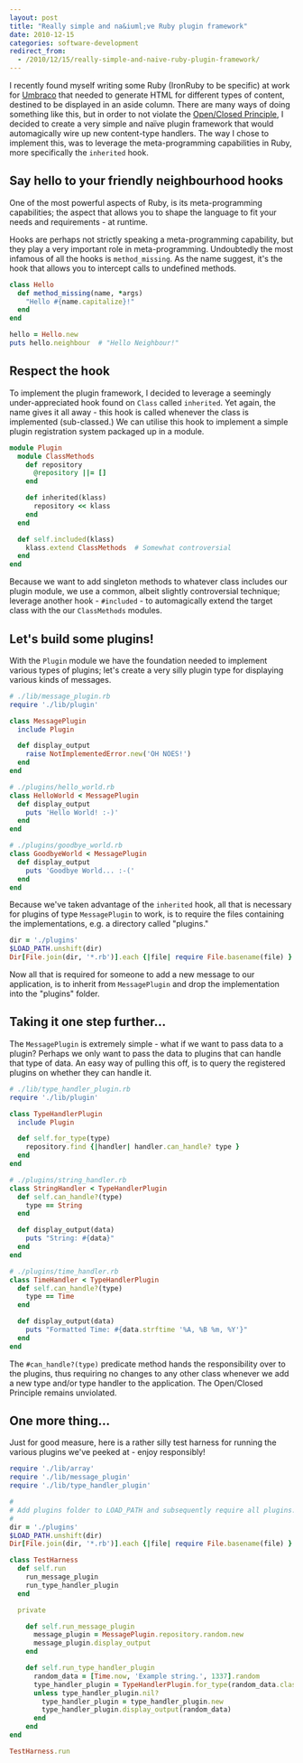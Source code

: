 ```yaml
---
layout: post
title: "Really simple and na&iuml;ve Ruby plugin framework"
date: 2010-12-15
categories: software-development
redirect_from:
  - /2010/12/15/really-simple-and-naive-ruby-plugin-framework/
---
```


I recently found myself writing some Ruby (IronRuby to be specific) at work for
[Umbraco](http://umbraco.org/) that needed to generate HTML for different types of content,
destined to be displayed in an aside column. There are many ways of doing something like this,
but in order to not violate the
[Open/Closed Principle](http://en.wikipedia.org/wiki/Open/closed_principle), I decided to
create a very simple and na&iuml;ve plugin framework that would automagically wire up new
content-type handlers.
The way I chose to implement this, was to leverage the meta-programming capabilities in Ruby,
more specifically the `inherited` hook.


## Say hello to your friendly neighbourhood hooks
One of the most powerful aspects of Ruby, is its meta-programming capabilities; the aspect that
allows you to shape the language to fit your needs and requirements - at runtime.

Hooks are perhaps not strictly speaking a meta-programming capability, but they play a very
important role in meta-programming. Undoubtedly the most infamous of all the hooks is
`method_missing`. As the name suggest, it's the hook that allows you to intercept calls to
undefined methods.

```ruby
class Hello
  def method_missing(name, *args)
    "Hello #{name.capitalize}!"
  end
end

hello = Hello.new
puts hello.neighbour  # "Hello Neighbour!"
```

## Respect the hook
To implement the plugin framework, I decided to leverage a seemingly under-appreciated hook
found on `Class` called `inherited`. Yet again, the name gives it all away - this hook is
called whenever the class is implemented (sub-classed.) We can utilise this hook to implement a
simple plugin registration system packaged up in a module.

```ruby
module Plugin
  module ClassMethods
    def repository
      @repository ||= []
    end

    def inherited(klass)
      repository << klass
    end
  end

  def self.included(klass)
    klass.extend ClassMethods  # Somewhat controversial
  end
end
```

Because we want to add singleton methods to whatever class includes our plugin module, we use
a common, albeit slightly controversial technique; leverage another hook - `#included` - to
automagically extend the target class with the our `ClassMethods` modules.

## Let's build some plugins!
With the `Plugin` module we have the foundation needed to implement various types of plugins;
let's create a very silly plugin type for displaying various kinds of messages.

```ruby
# ./lib/message_plugin.rb
require './lib/plugin'

class MessagePlugin
  include Plugin

  def display_output
    raise NotImplementedError.new('OH NOES!')
  end
end

# ./plugins/hello_world.rb
class HelloWorld < MessagePlugin
  def display_output
    puts 'Hello World! :-)'
  end
end

# ./plugins/goodbye_world.rb
class GoodbyeWorld < MessagePlugin
  def display_output
    puts 'Goodbye World... :-('
  end
end
```

Because we've taken advantage of the `inherited` hook, all that is necessary for plugins of
type `MessagePlugin` to work, is to require the files containing the implementations, e.g.
a directory called "plugins."

```ruby
dir = './plugins'
$LOAD_PATH.unshift(dir)
Dir[File.join(dir, '*.rb')].each {|file| require File.basename(file) }
```

Now all that is required for someone to add a new message to our application, is to inherit
from `MessagePlugin` and drop the implementation into the "plugins" folder.

## Taking it one step further...
The `MessagePlugin` is extremely simple - what if we want to pass data to a plugin? Perhaps we
only want to pass the data to plugins that can handle that type of data. An easy way
of pulling this off, is to query the registered plugins on whether they can handle it.

```ruby
# ./lib/type_handler_plugin.rb
require './lib/plugin'

class TypeHandlerPlugin
  include Plugin

  def self.for_type(type)
    repository.find {|handler| handler.can_handle? type }
  end
end

# ./plugins/string_handler.rb
class StringHandler < TypeHandlerPlugin
  def self.can_handle?(type)
    type == String
  end

  def display_output(data)
    puts "String: #{data}"
  end
end

# ./plugins/time_handler.rb
class TimeHandler < TypeHandlerPlugin
  def self.can_handle?(type)
    type == Time
  end

  def display_output(data)
    puts "Formatted Time: #{data.strftime '%A, %B %m, %Y'}"
  end
end
```

The `#can_handle?(type)` predicate method hands the responsibility over to the plugins, thus
requiring no changes to any other class whenever we add a new type and/or type handler to the
application. The Open/Closed Principle remains unviolated.

## One more thing...
Just for good measure, here is a rather silly test harness for running the various plugins
we've peeked at - enjoy responsibly!

```ruby
require './lib/array'
require './lib/message_plugin'
require './lib/type_handler_plugin'

#
# Add plugins folder to LOAD_PATH and subsequently require all plugins.
#
dir = './plugins'
$LOAD_PATH.unshift(dir)
Dir[File.join(dir, '*.rb')].each {|file| require File.basename(file) }

class TestHarness
  def self.run
    run_message_plugin
    run_type_handler_plugin
  end

  private

    def self.run_message_plugin
      message_plugin = MessagePlugin.repository.random.new
      message_plugin.display_output
    end

    def self.run_type_handler_plugin
      random_data = [Time.now, 'Example string.', 1337].random
      type_handler_plugin = TypeHandlerPlugin.for_type(random_data.class)
      unless type_handler_plugin.nil?
        type_handler_plugin = type_handler_plugin.new
        type_handler_plugin.display_output(random_data)
      end
    end
end

TestHarness.run
```

